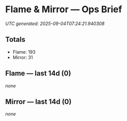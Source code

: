 # Flame & Mirror — Ops Brief
_UTC generated: 2025-09-04T07:24:21.940308_

## Totals
- Flame:  193
- Mirror: 31

## Flame — last 14d (0)
_none_

## Mirror — last 14d (0)
_none_